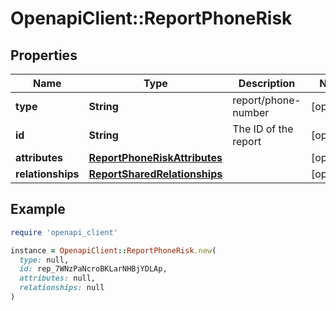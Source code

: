 # OpenapiClient::ReportPhoneRisk

## Properties

| Name | Type | Description | Notes |
| ---- | ---- | ----------- | ----- |
| **type** | **String** | report/phone-number | [optional] |
| **id** | **String** | The ID of the report | [optional] |
| **attributes** | [**ReportPhoneRiskAttributes**](ReportPhoneRiskAttributes.md) |  | [optional] |
| **relationships** | [**ReportSharedRelationships**](ReportSharedRelationships.md) |  | [optional] |

## Example

```ruby
require 'openapi_client'

instance = OpenapiClient::ReportPhoneRisk.new(
  type: null,
  id: rep_7WNzPaNcroBKLarNHBjYDLAp,
  attributes: null,
  relationships: null
)
```

